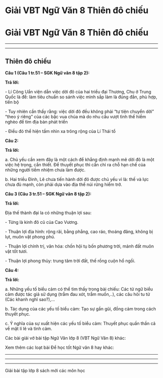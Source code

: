 # Giải VBT Ngữ Văn 8 Thiên đô chiếu

# Giải VBT Ngữ Văn 8 Thiên đô chiếu

* * *

* * *

## Thiên đô chiếu

**Câu 1 (Câu 1 tr.51 – SGK Ngữ văn 8 tập 2):**

**Trả lời:**

\- Lí Công Uẩn viện dẫn việc dời đô của hai triều đại Thương, Chu ở Trung Quốc là để: làm tiêu chuẩn so sánh việc mình sắp làm là đúng đắn, phù hợp, tiến bộ 

\- Tuy nhiên cần thấy rằng: việc dời đô đều không phải “tự tiện chuyển dời” “theo ý riêng” của các bậc vua chúa mà do nhu cầu vượt tình thế hiểm nghèo để tìm địa bàn phát triển 

\- Điều đó thể hiện tầm nhìn xa trông rộng của Lí Thái tổ 

**Câu 2:**

**Trả lời:**

a. Chủ yếu cần xem đây là một cách để khẳng định mạnh mẽ dời đô là một việc hệ trọng, cần thiết. Để thuyết phục thì cần chỉ ra chỗ hạn chế của những người tiềm nhiệm chưa làm được. 

b. Hai triều Đinh, Lê chưa tiến hành dời đô được chủ yếu vì là: thế và lực chưa đủ mạnh, còn phải dựa vào địa thế núi rừng hiểm trở. 

**Câu 3 (Câu 3 tr.51 – SGK Ngữ văn 8 tập 2):**

**Trả lời:**

Địa thế thành đại la có những thuận lợi sau: 

\- Từng là kinh đô cũ của Cao Vương. 

\- Thuận lợi địa hình: rộng rãi, bằng phẳng, cao ráo, thoáng đãng, không bị lụt, muôn vật phong phú. 

\- Thuận lợi chính trị, văn hóa: chốn hội tụ bốn phương trời, mảnh đất muôn vật tốt tươi. 

\- Thuận lợi phong thủy: trung tâm trời đất, thế rồng cuộn hổ ngồi. 

**Câu 4:**

**Trả lời:**

a. Những yếu tố biểu cảm có thể tìm thấy trong bài chiếu: Các từ ngữ biểu cảm được tác giả sử dụng (trẫm đau xót, trẫm muốn,..), các câu hỏi tu từ (Các khanh nghĩ sao?),... 

b. Tác dụng của các yếu tố biểu cảm: Tạo sự gần gũi, đồng cảm trong cách thuyết phục. 

c. Ý nghĩa của sự xuất hiện các yếu tố biểu cảm: Thuyết phục quần thần cả về mặt lí lẽ và tình cảm. 

Các bài giải vở bài tập Ngữ Văn lớp 8 (VBT Ngữ Văn 8) khác:

Xem thêm các loạt bài Để học tốt Ngữ văn 8 hay khác:

* * *

* * *

* * *

Giải bài tập lớp 8 sách mới các môn học
